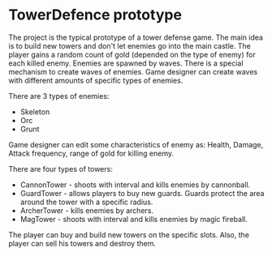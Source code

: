 # TowerDefence prototype
The project is the typical prototype of a tower defense game. The main idea is to build new towers and don't let enemies go into the main castle. The player gains a random count of gold (depended on the type of enemy) for each killed enemy. Enemies are spawned by waves. There is a special mechanism to create waves of enemies. Game designer can create waves with different amounts of specific types of enemies.

There are 3 types of enemies:
<ul>
<li>Skeleton</li>
<li>Orc</li>
<li>Grunt</li>
</ul>



Game designer can edit some characteristics of enemy as: Health, Damage, Attack frequency, range of gold for killing enemy.

There are four types of towers:
<ul>
<li>CannonTower - shoots with interval and kills enemies by cannonball.</li>
<li>GuardTower - allows players to buy new guards. Guards protect the area around the tower with a specific radius.</li>
<li>ArcherTower - kills enemies by archers.</li>
<li>MagTower - shoots with interval and kills enemies by magic fireball.</li>
</ul>

The player can buy and build new towers on the specific slots. Also, the player can sell his towers and destroy them.
